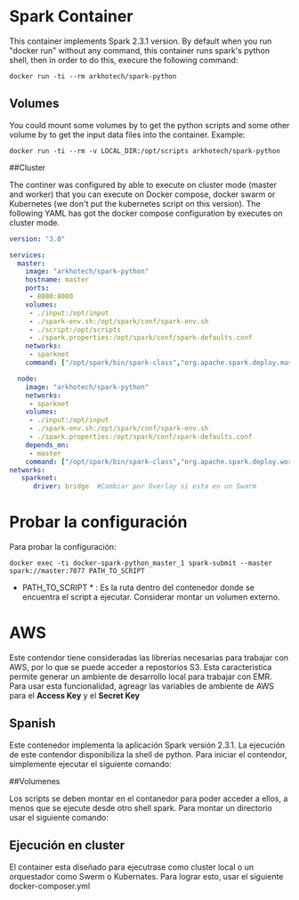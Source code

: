 # Spark Container

This container implements Spark 2.3.1 version. By default when you run "docker run" without any command, this container runs spark's python shell, then in order to do this, execure the following command:

```
docker run -ti --rm arkhotech/spark-python
```

## Volumes

You could mount some volumes by to get the python scripts and some other volume by to get the input data files into the container. Example:

```
docker run -ti --rm -v LOCAL_DIR:/opt/scripts arkhotech/spark-python 
```


##Cluster 

The continer was configured by able to execute on cluster mode (master and worker) that you can execute on Docker compose, docker swarm or Kubernetes (we don't put the kubernetes script on this version). The following YAML has got the docker compose configuration by executes on cluster mode.

```yaml
version: "3.0"

services:
  master:
    image: "arkhotech/spark-python"
    hostname: master
    ports:
     - 8080:8080 
    volumes:
     - ./input:/opt/input
     - ./spark-env.sh:/opt/spark/conf/spark-env.sh
     - ./script:/opt/scripts
     - ./spark.properties:/opt/spark/conf/spark-defaults.conf 
    networks:
     - sparknet
    command: ["/opt/spark/bin/spark-class","org.apache.spark.deploy.master.Master"]

  node:  
    image: "arkhotech/spark-python"
    networks:
     - sparknet  
    volumes:
     - ./input:/opt/input
     - ./spark-env.sh:/opt/spark/conf/spark-env.sh
     - ./spark.properties:/opt/spark/conf/spark-defaults.conf 
    depends_on: 
     - master    
    command: ["/opt/spark/bin/spark-class","org.apache.spark.deploy.worker.Worker","spark://master:7077"]
networks:
   sparknet:
      driver: bridge  #Cambiar por Overlay si esta en un Swarm

```

# Probar la configuración

Para probar la configuración:

```
docker exec -ti docker-spark-python_master_1 spark-submit --master spark://master:7077 PATH_TO_SCRIPT
```


* PATH_TO_SCRIPT * : Es la ruta dentro del contenedor donde se encuentra el script a ejecutar. Considerar montar un volumen externo.


# AWS

Este contendor tiene consideradas las librerías necesarias para trabajar con AWS, por lo que se puede acceder a repostorios S3. Esta caracteristica permite generar un ambiente de desarrollo local para trabajar con EMR.  Para usar esta funcionalidad, agreagr las variables de ambiente de AWS para el __Access Key__ y el __Secret Key__


## Spanish


Este contenedor implementa la aplicación Spark versión 2.3.1. La ejecución de este contendor disponibiliza la shell de python. Para iniciar el contendor, simplemente ejecutar el siguiente comando:

##Volumenes

Los scripts se deben montar en el contanedor para poder acceder a ellos, a menos que se ejecute desde otro shell spark. Para montar un directorio usar el siguiente comando:

## Ejecución en cluster

El container esta diseñado para ejecutrase como cluster local o un orquestador como Swerm o Kubernates.  Para lograr esto, usar el siguiente docker-composer.yml
